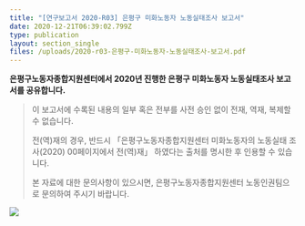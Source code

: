 ```yaml
---
title: "[연구보고서 2020-R03] 은평구 미화노동자 노동실태조사 보고서"
date: 2020-12-21T06:39:02.799Z
type: publication
layout: section_single
files: /uploads/2020-r03-은평구-미화노동자-노동실태조사-보고서.pdf
---
```

**은평구노동자종합지원센터에서 2020년 진행한 은평구 미화노동자 노동실태조사 보고서를 공유합니다.**

> 이 보고서에 수록된 내용의 일부 혹은 전부를 사전 승인 없이 전재, 역재, 복제할 수 없습니다. 
>
> 전(역)재의 경우, 반드시 「은평구노동자종합지원센터 미화노동자의 노동실태 조사(2020) 00페이지에서 전(역)재」 하였다는 출처를 명시한 후 인용할 수 있습니다.
>
> 본 자료에 대한 문의사항이 있으시면, 은평구노동자종합지원센터 노동인권팀으로 문의하여 주시기 바랍니다.

![](/uploads/2020-r03.png)